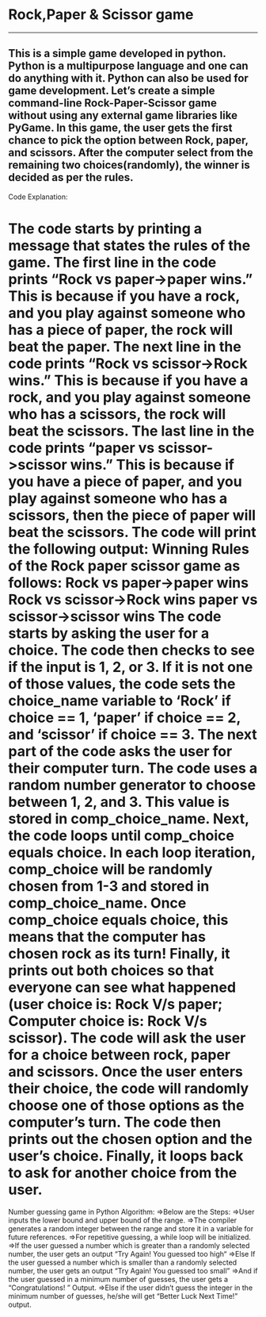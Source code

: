 # Rock,Paper & Scissor game 
--------------------------------------------------------------------------------------------------------------------------------------------------------------------
This is a simple game developed in python.
Python is a multipurpose language and one can do anything with it. Python can also be used for game development. Let’s create a simple command-line Rock-Paper-Scissor game without using any external game libraries like PyGame. In this game, the user gets the first chance to pick the option between Rock, paper, and scissors. After the computer select from the remaining two choices(randomly), the winner is decided as per the rules.
--------------------------------------------------------------------------------------------------------------------------------------------------------------------
Code Explanation:

The code starts by printing a message that states the rules of the game.
The first line in the code prints “Rock vs paper->paper wins.”
This is because if you have a rock, and you play against someone who has a piece of paper, the rock will beat the paper.
The next line in the code prints “Rock vs scissor->Rock wins.”
This is because if you have a rock, and you play against someone who has a scissors, the rock will beat the scissors.
The last line in the code prints “paper vs scissor->scissor wins.”
This is because if you have a piece of paper, and you play against someone who has a scissors, then the piece of paper will beat the scissors.
The code will print the following output: Winning Rules of the Rock paper scissor game as follows: Rock vs paper->paper wins Rock vs scissor->Rock wins paper vs scissor->scissor wins
The code starts by asking the user for a choice.
The code then checks to see if the input is 1, 2, or 3.
If it is not one of those values, the code sets the choice_name variable to ‘Rock’ if choice == 1, ‘paper’ if choice == 2, and ‘scissor’ if choice == 3.
The next part of the code asks the user for their computer turn.
The code uses a random number generator to choose between 1, 2, and 3.
This value is stored in comp_choice_name.
Next, the code loops until comp_choice equals choice.
In each loop iteration, comp_choice will be randomly chosen from 1-3 and stored in comp_choice_name.
Once comp_choice equals choice, this means that the computer has chosen rock as its turn!
Finally, it prints out both choices so that everyone can see what happened (user choice is: Rock V/s paper; Computer choice is: Rock V/s scissor).
The code will ask the user for a choice between rock, paper and scissors.
Once the user enters their choice, the code will randomly choose one of those options as the computer’s turn.
The code then prints out the chosen option and the user’s choice.
Finally, it loops back to ask for another choice from the user.
===================================================================================================================================================================
Number guessing game in Python 
Algorithm: 
=>Below are the Steps:
=>User inputs the lower bound and upper bound of the range.
=>The compiler generates a random integer between the range and store it in a variable for future references.
=>For repetitive guessing, a while loop will be initialized.
=>If the user guessed a number which is greater than a randomly selected number, the user gets an output “Try Again! You guessed too high“
=>Else If the user guessed a number which is smaller than a randomly selected number, the user gets an output “Try Again! You guessed too small”
=>And if the user guessed in a minimum number of guesses, the user gets a “Congratulations! ” Output.
=>Else if the user didn’t guess the integer in the minimum number of guesses, he/she will get “Better Luck Next Time!” output.
